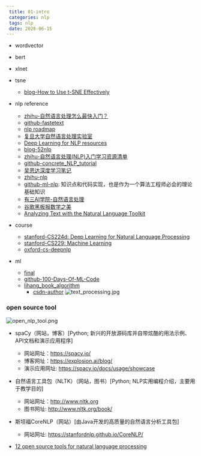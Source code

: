 ```yaml
---
 title: 01-intro
 categories: nlp
 tags: nlp
 date: 2020-06-15
---
```


- wordvector
- bert
- xlnet
- tsne
    - [blog-How to Use t-SNE Effectively](https://distill.pub/2016/misread-tsne/)
- nlp reference
    - [zhihu-自然语言处理怎么最快入门？](https://www.zhihu.com/question/19895141)
    - [github-fastetext](https://github.com/facebookresearch/fastText)
    - [nlp roadmap](https://github.com/graykode/nlp-roadmap)
    - [复旦大学自然语言处理实验室](https://github.com/FudanNLP)
    - [Deep Learning for NLP resources](https://github.com/andrewt3000/dl4nlp)
    - [blog-52nlp](http://www.52nlp.cn/)
    - [zhihu-自然语言处理(NLP)入门学习资源清单](https://zhuanlan.zhihu.com/p/29791380)
    - [github-concrete_NLP_tutorial](https://github.com/hundredblocks/concrete_NLP_tutorial)
    - [吴恩达深度学习笔记](https://github.com/fengdu78/deeplearning_ai_books)
    - [zhihu-nlp](https://zhuanlan.zhihu.com/p/80217404)
    - [github-ml-nlp](https://github.com/NLP-LOVE/ML-NLP): 知识点和代码实现，也是作为一个算法工程师必会的理论基础知识
    - [有三AI学院-自然语言处理](https://zhuanlan.zhihu.com/c_1192412642935922688)
    - [谷歌黑板报数学之美](https://china.googleblog.com/2006/04/blog-post_7327.html)
    - [Analyzing Text with the Natural Language Toolkit](http://www.nltk.org/book/)
- course
    - [stanford-CS224d: Deep Learning for Natural Language Processing](http://web.stanford.edu/class/cs224n/index.html#schedule)
    - [stanford-CS229: Machine Learning](http://cs229.stanford.edu/)
    - [oxford-cs-deepnlp](https://github.com/oxford-cs-deepnlp-2017)

- ml
    - [final](https://mp.weixin.qq.com/s?__biz=MzI0ODcxODk5OA==&mid=2247503047&idx=4&sn=dc75752a388cd21292432f884b1115e5&chksm=e99eff3edee97628e7947a8ca3f3ba8e6d3bd18ae87b93a0840ac95da748a1cfffaf32f8e257&mpshare=1&scene=1&srcid=03062NInvNwU7SUFzSjJxHKJ&key=06b9089f8b38a19daaedd342d3857c308173269183c64809cf6cb2fd5e09c48df60d5d35a133b36859811764c06121495a0a83a88529812f28494c3f83e5317dd8863c066ec3b82842a5a330ea8b2bc5&ascene=0&uin=MjM2ODI2NDIwMQ%3D%3D&devicetype=iMac+MacBookPro11%2C1+OSX+OSX+10.12.6+build(16G1408)&version=12020810&nettype=WIFI&lang=zh_CN&fontScale=100&pass_ticket=pCvyYrLxxZ6vJ2PIxP7GzQRL%2BuW9dsL0uSnuYrb34IpRPAte%2BnGUz%2B16S50kwo25)
    - [github-100-Days-Of-ML-Code](https://github.com/Avik-Jain/100-Days-Of-ML-Code)
    - [lihang_book_algorithm](https://github.com/WenDesi/lihang_book_algorithm)
        - [csdn-author](https://blog.csdn.net/wds2006sdo/category_6314784.html)
![text_processing.jpg](https://cdn.jsdelivr.net/gh/YeeKal/img_land/blog/notes_img_backup/nlp/imgs/text_processing.jpg)


### open source tool

![open_nlp_tool.png](https://cdn.jsdelivr.net/gh/YeeKal/img_land/blog/notes_img_backup/nlp/imgs/open_nlp_tool.png)

-  spaCy（网站，博客）[Python; 新兴的开放源码库并自带炫酷的用法示例、API文档和演示应用程序]
    - 网站网址：https://spacy.io/
    - 博客网址：https://explosion.ai/blog/
    - 演示应用网址: https://spacy.io/docs/usage/showcase

- 自然语言工具包（NLTK）（网站，图书）[Python; NLP实用编程介绍，主要用于教学目的]
    - 网站网址：http://www.nltk.org
    - 图书网址: http://www.nltk.org/book/
- 斯坦福CoreNLP（网站）[由Java开发的高质量的自然语言分析工具包]
    - 网站网址: https://stanfordnlp.github.io/CoreNLP/



- [12 open source tools for natural language processing](https://opensource.com/article/19/3/natural-language-processing-tools)

